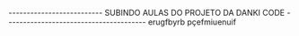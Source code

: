 -------------------------- SUBINDO AULAS DO PROJETO DA DANKI CODE --------------------------------------- 
erugfbyrb pçefmiuenuif                                                                                                                                                                                                                                                                          